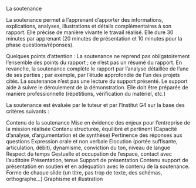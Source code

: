 La soutenance

La soutenance permet à l’apprenant d’apporter des informations, explications, analyses, illustrations et détails complémentaires à son rapport. Elle précise de manière vivante le travail réalisé. Elle dure 30 minutes par apprenant (20 minutes de présentation et 10 minutes pour la phase questions/réponses).

Quelques points d’attention :
La soutenance ne reprend pas obligatoirement l’ensemble des points du rapport ; ce n’est pas un résumé du rapport. En revanche, la soutenance complète le rapport par l’analyse détaillée de l’une de ses parties ; par exemple, par l’étude approfondie de l’un des projets cités.
La soutenance n’est pas une lecture du support présenté. Le support aide à suivre le déroulement de la démonstration.
Elle doit être préparée de manière professionnelle (répétitions, vérification du matériel, etc.)

La soutenance est évaluée par le tuteur et par l’Institut G4 sur la base des critères suivants :

Contenu de la soutenance
Mise en évidence des enjeux pour l’entreprise de la mission réalisée
Contenu structurée, équilibré et pertinent (Capacité d’analyse, d’argumentation et de synthèse)
Pertinence des réponses aux questions
Expression orale et non verbale
Elocution (portée suffisante, articulation, débit), dynamisme, conviction du ton, niveau de langue
Respect du temps
Gestuelle et occupation de l’espace, contact avec l’auditoire
Présentation, tenue
Support de présentation
Contenu support de présentation en soutien et en adéquation avec le contenu de la soutenance.
Forme de chaque slide (un titre, pas trop de texte, des schémas, orthographe…)
Graphisme et illustration

